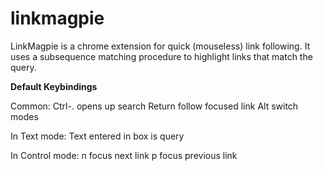 linkmagpie
==========

LinkMagpie is a chrome extension for quick (mouseless) link following.
It uses a subsequence matching procedure to highlight links that match
the query.

**Default Keybindings**

Common:
Ctrl-.   opens up search
Return   follow focused link
Alt      switch modes

In Text mode:
Text entered in box is query

In Control mode:
n        focus next link
p        focus previous link

